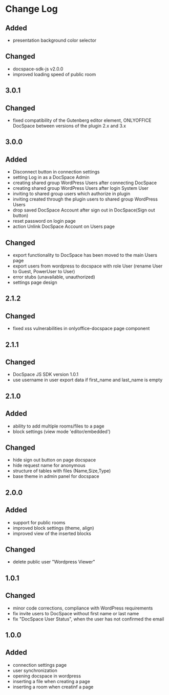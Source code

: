 # Change Log

## Added
- presentation background color selector

##
## Changed
- docspace-sdk-js v2.0.0
- improved loading speed of public room

## 3.0.1
## Changed
- fixed compatibility of the Gutenberg editor element, ONLYOFFICE DocSpace between versions of the plugin 2.x and 3.x

## 3.0.0
## Added
- Disconnect button in connection settings
- setting Log in as a DocSpace Admin
- creating shared group WordPress Users after connecting DocSpace
- creating shared group WordPress Users after login System User
- inviting to shared group users which authorize in plugin
- inviting created through the plugin users to shared group WordPress Users
- drop saved DocSpace Account after sign out in DocSpace(Sign out button)
- reset password on login page
- action Unlink DocSpace Account on Users page

## Changed
- export functionality to DocSpace has been moved to the main Users page
- export users from wordpress to docspace with role User (rename User to Guest, PowerUser to User)
- error stubs (unavailable, unauthorized)
- settings page design

## 2.1.2
## Changed
- fixed xss vulnerabilities in onlyoffice-docspace page component

## 2.1.1
## Changed 
- DocSpace JS SDK version 1.0.1
- use username in user export data if first_name and last_name is empty 

## 2.1.0
## Added 
- ability to add multiple rooms/files to a page
- block settings (view mode 'editor/embedded')

## Changed
- hide sign out button on page docspace
- hide request name for anonymous
- structure of tables with files (Name,Size,Type)
- base theme in admin panel for docspace

## 2.0.0
## Added
- support for public rooms
- improved block settings (theme, align)
- improved view of the inserted blocks

## Changed
- delete public user "Wordpress Viewer"

## 1.0.1
## Changed
- minor code corrections, compliance with WordPress requirements
- fix invite users to DocSpace without first name or last name
- fix "DocSpace User Status", when the user has not confirmed the email

## 1.0.0
## Added
- connection settings page
- user synchronization
- opening docspace in wordpress
- inserting a file when creating a page
- inserting a room when creatinf a page
